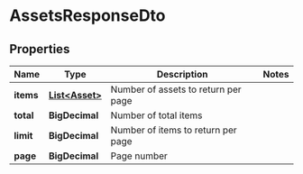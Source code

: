 

# AssetsResponseDto


## Properties

| Name | Type | Description | Notes |
|------------ | ------------- | ------------- | -------------|
|**items** | [**List&lt;Asset&gt;**](Asset.md) | Number of assets to return per page |  |
|**total** | **BigDecimal** | Number of total items |  |
|**limit** | **BigDecimal** | Number of items to return per page |  |
|**page** | **BigDecimal** | Page number |  |



